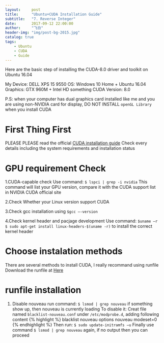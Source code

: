 ```yaml
---
layout:     post
title:      "Ubuntu+CUDA Installation Guide"
subtitle:   "7. Reverse Integer"
date:       2017-09-12 22:00:00
author:     "飞白"
header-img: "img/post-bg-2015.jpg"
catalog: true
tags:
    - Ubuntu
    - CUDA
    - Guide
---
```


Here are the basic step of installing the CUDA-8.0 driver and toolkit on Ubuntu 16.04

My Device: DELL XPS 15 9550 
OS: Windows 10 Home + Ubuntu 16.04 
Graphics: GTX 960M + Intel HD something 
CUDA Version: 8.0

P.S: when your computer has dual graphics card installed like me and you are using non-NVIDIA card for display, DO NOT INSTALL `openGL Library` when you install CUDA



# First Thing First
PLEASE PLEASE read the official [CUDA installation guide](http://developer.download.nvidia.com/compute/cuda/7.5/Prod/docs/sidebar/CUDA_Installation_Guide_Linux.pdf)
Check every details including the system requirements and installation status


# GPU requirement Check

1.CUDA-capable check
Use command: 
`$ lspci | grep -i nvidia`
This command will list your GPU version, compare it with the CUDA support list in NVIDIA CUDA official site

2.Check Whether your Linux version support CUDA

3.Check gcc installation using `$gcc –-version`

4.Check kernel header and pacjage development
Use command:
`$uname –r`
`$ sudo apt-get install linux-headers-$(uname -r)`
to install the correct kernel header

# Choose instalation methods
There are several methods to install CUDA, I really recommand using runfile
Download the runfile at [Here](https://developer.nvidia.com/cuda-downloads)

# runfile installation
1. Disable nouveau
run command: `$ lsmod | grep nouveau` if something show up, then nouveau is currently loading
To disable it:
Creat file named `blacklist-nouveau.conf` under `/etc/modprobe.d`, adding following content
{% highlight %}
blacklist nouveau
options nouveau modeset=0
{% endhighlight %}
Then run: `$ sudo update-initramfs –u`
Finally use command `$ lsmod | grep nouveau` again, if no output then you can proceed

